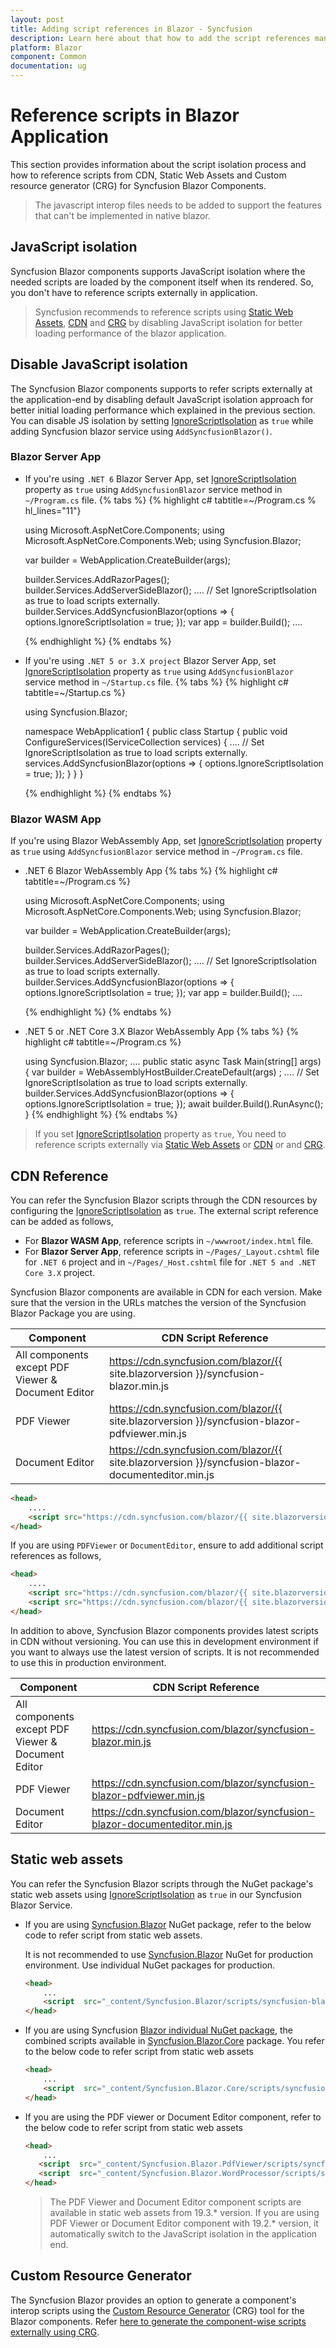 ```yaml
---
layout: post
title: Adding script references in Blazor - Syncfusion
description: Learn here about that how to add the script references manually in the Syncfusion Blazor Components.
platform: Blazor
component: Common
documentation: ug
---
```


# Reference scripts in Blazor Application

This section provides information about the script isolation process and how to reference scripts from CDN, Static Web Assets and Custom resource generator (CRG) for Syncfusion Blazor Components.

> The javascript interop files needs to be added to support the features that can't be implemented in native blazor. 

## JavaScript isolation

Syncfusion Blazor components supports JavaScript isolation where the needed scripts are loaded by the component itself when its rendered. So, you don't have to reference scripts externally in application. 

> Syncfusion recommends to reference scripts using [Static Web Assets](https://blazor.syncfusion.com/documentation/common/adding-script-references#static-web-assets), [CDN](https://blazor.syncfusion.com/documentation/common/adding-script-references#cdn-reference) and [CRG](https://blazor.syncfusion.com/documentation/common/custom-resource-generator) by disabling JavaScript isolation for better loading performance of the blazor application. 

## Disable JavaScript isolation

The Syncfusion Blazor components supports to refer scripts externally at the application-end by disabling default JavaScript isolation approach for better initial loading performance which explained in the previous section. You can disable JS isolation by setting [IgnoreScriptIsolation](https://help.syncfusion.com/cr/blazor/Syncfusion.Blazor.GlobalOptions.html#Syncfusion_Blazor_GlobalOptions_IgnoreScriptIsolation) as `true` while adding Syncfusion blazor service using `AddSyncfusionBlazor()`. 

### Blazor Server App

* If you're using `.NET 6` Blazor Server App, set [IgnoreScriptIsolation](https://help.syncfusion.com/cr/blazor/Syncfusion.Blazor.GlobalOptions.html#Syncfusion_Blazor_GlobalOptions_IgnoreScriptIsolation) property as `true` using `AddSyncfusionBlazor` service method in `~/Program.cs` file.
    {% tabs %}
    {% highlight c# tabtitle=~/Program.cs % hl_lines="11"}

    using Microsoft.AspNetCore.Components;
    using Microsoft.AspNetCore.Components.Web;
    using Syncfusion.Blazor;

    var builder = WebApplication.CreateBuilder(args);

    builder.Services.AddRazorPages();
    builder.Services.AddServerSideBlazor();
    ....
    // Set IgnoreScriptIsolation as true to load scripts externally.
    builder.Services.AddSyncfusionBlazor(options => { options.IgnoreScriptIsolation = true; });
    var app = builder.Build();
    ....

    {% endhighlight %}
    {% endtabs %}

* If you're using `.NET 5 or 3.X project` Blazor Server App, set [IgnoreScriptIsolation](https://help.syncfusion.com/cr/blazor/Syncfusion.Blazor.GlobalOptions.html#Syncfusion_Blazor_GlobalOptions_IgnoreScriptIsolation) property as `true` using `AddSyncfusionBlazor` service method in `~/Startup.cs` file.
    {% tabs %}
    {% highlight c# tabtitle=~/Startup.cs %}

    using Syncfusion.Blazor;

    namespace WebApplication1
    {
        public class Startup
        {
            public void ConfigureServices(IServiceCollection services)
            {
                ....
                // Set IgnoreScriptIsolation as true to load scripts externally.
                services.AddSyncfusionBlazor(options => { options.IgnoreScriptIsolation = true; });
            }
        }
    }

    {% endhighlight %}
    {% endtabs %}

### Blazor WASM App

If you're using Blazor WebAssembly App, set [IgnoreScriptIsolation](https://help.syncfusion.com/cr/blazor/Syncfusion.Blazor.GlobalOptions.html#Syncfusion_Blazor_GlobalOptions_IgnoreScriptIsolation) property as `true` using `AddSyncfusionBlazor` service method in `~/Program.cs` file.

* .NET 6 Blazor WebAssembly App
    {% tabs %}
    {% highlight c# tabtitle=~/Program.cs %}

    using Microsoft.AspNetCore.Components;
    using Microsoft.AspNetCore.Components.Web;
    using Syncfusion.Blazor;

    var builder = WebApplication.CreateBuilder(args);

    builder.Services.AddRazorPages();
    builder.Services.AddServerSideBlazor();
    ....
    // Set IgnoreScriptIsolation as true to load scripts externally.
    builder.Services.AddSyncfusionBlazor(options => { options.IgnoreScriptIsolation = true; });
    var app = builder.Build();
    ....

    {% endhighlight %}
    {% endtabs %}

* .NET 5 or .NET Core 3.X Blazor WebAssembly App
    {% tabs %}
    {% highlight c# tabtitle=~/Program.cs %}

    using Syncfusion.Blazor;
    ....
    public static async Task Main(string[] args)
    {
        var builder = WebAssemblyHostBuilder.CreateDefault(args)    ;
        ....
        // Set IgnoreScriptIsolation as true to load scripts externally.
        builder.Services.AddSyncfusionBlazor(options => { options.IgnoreScriptIsolation = true; });
        await builder.Build().RunAsync();
    }
    {% endhighlight %}
    {% endtabs %}

> If you set [IgnoreScriptIsolation](https://help.syncfusion.com/cr/blazor/Syncfusion.Blazor.GlobalOptions.html#Syncfusion_Blazor_GlobalOptions_IgnoreScriptIsolation) property as `true`, You need to reference scripts externally via [Static Web Assets](https://blazor.syncfusion.com/documentation/common/adding-script-references#static-web-assets) or [CDN](https://blazor.syncfusion.com/documentation/common/adding-script-references#cdn-reference) or and [CRG](https://blazor.syncfusion.com/documentation/common/custom-resource-generator). 

## CDN Reference

You can refer the Syncfusion Blazor scripts through the CDN resources by configuring the [IgnoreScriptIsolation](https://help.syncfusion.com/cr/blazor/Syncfusion.Blazor.GlobalOptions.html#Syncfusion_Blazor_GlobalOptions_IgnoreScriptIsolation) as `true`. The external script reference can be added as follows,

* For **Blazor WASM App**, reference scripts in `~/wwwroot/index.html` file. 
* For **Blazor Server App**, reference scripts in `~/Pages/_Layout.cshtml` file for `.NET 6` project and in `~/Pages/_Host.cshtml` file for `.NET 5 and .NET Core 3.X` project.

Syncfusion Blazor components are available in CDN for each version. Make sure that the version in the URLs matches the version of the Syncfusion Blazor Package you are using.

| Component  | CDN Script Reference |
| --- | --- |
| All components except PDF Viewer & Document Editor | https://cdn.syncfusion.com/blazor/{{ site.blazorversion }}/syncfusion-blazor.min.js |
| PDF Viewer | https://cdn.syncfusion.com/blazor/{{ site.blazorversion }}/syncfusion-blazor-pdfviewer.min.js |
| Document Editor | https://cdn.syncfusion.com/blazor/{{ site.blazorversion }}/syncfusion-blazor-documenteditor.min.js |

```html
<head>
    ....
    <script src="https://cdn.syncfusion.com/blazor/{{ site.blazorversion }}/syncfusion-blazor.min.js" type="text/javascript"></script>
</head>
```

If you are using `PDFViewer` or `DocumentEditor`, ensure to add additional script references as follows,

```html
<head>
    ....
    <script src="https://cdn.syncfusion.com/blazor/{{ site.blazorversion }}/syncfusion-blazor-pdfviewer.min.js" type="text/javascript"></script>
    <script src="https://cdn.syncfusion.com/blazor/{{ site.blazorversion }}/syncfusion-blazor-documenteditor.min.js" type="text/javascript"></script>
</head>
```

In addition to above, Syncfusion Blazor components provides latest scripts in CDN without versioning. You can use this in development environment if you want to always use the latest version of scripts. It is not recommended to use this in production environment. 

| Component | CDN Script Reference |
| --- | --- |
|  All components except PDF Viewer & Document Editor | https://cdn.syncfusion.com/blazor/syncfusion-blazor.min.js |
| PDF Viewer | https://cdn.syncfusion.com/blazor/syncfusion-blazor-pdfviewer.min.js |
| Document Editor | https://cdn.syncfusion.com/blazor/syncfusion-blazor-documenteditor.min.js |

## Static web assets

You can refer the Syncfusion Blazor scripts through the NuGet package's static web assets using [IgnoreScriptIsolation](https://help.syncfusion.com/cr/blazor/Syncfusion.Blazor.GlobalOptions.html#Syncfusion_Blazor_GlobalOptions_IgnoreScriptIsolation) as `true` in our Syncfusion Blazor Service.


* If you are using [Syncfusion.Blazor](https://www.nuget.org/packages/Syncfusion.Blazor/) NuGet package, refer to the below code to refer script from static web assets.

    It is not recommended to use [Syncfusion.Blazor](https://www.nuget.org/packages/Syncfusion.Blazor/) NuGet for production environment. Use individual NuGet packages for production.  

    ```html
    <head>
        ...
        <script  src="_content/Syncfusion.Blazor/scripts/syncfusion-blazor.min.js"  type="text/javascript"></script>
    </head>
    ```

* If you are using Syncfusion [Blazor individual NuGet package](https://blazor.syncfusion.com/documentation/nuget-packages), the combined scripts available in [Syncfusion.Blazor.Core](https://www.nuget.org/packages/Syncfusion.Blazor.Core/) package. You refer to the below code to refer script from static web assets

    ```html
    <head>
        ...
        <script  src="_content/Syncfusion.Blazor.Core/scripts/syncfusion-blazor.min.js"  type="text/javascript"></script>
    </head>
    ```

* If you are using the PDF viewer or Document Editor component, refer to the below code to refer script from static web assets

    ```html
    <head>
        ...
       <script  src="_content/Syncfusion.Blazor.PdfViewer/scripts/syncfusion-blazor-pdfviewer.min.js"  type="text/javascript"></script>
       <script  src="_content/Syncfusion.Blazor.WordProcessor/scripts/syncfusion-blazor-documenteditor.min.js"  type="text/javascript"></script>
    </head>
    ```

    > The PDF Viewer and Document Editor component scripts are  available in static web assets from 19.3.* version. If you are using PDF Viewer or Document Editor component with 19.2.* version, it automatically switch to the JavaScript isolation in the application end.

## Custom Resource Generator

The Syncfusion Blazor provides an option to generate a component's interop scripts using the [Custom Resource Generator](https://blazor.syncfusion.com/crg) (CRG) tool for the Blazor components. Refer [here to generate the component-wise scripts externally using CRG](./custom-resource-generator).
